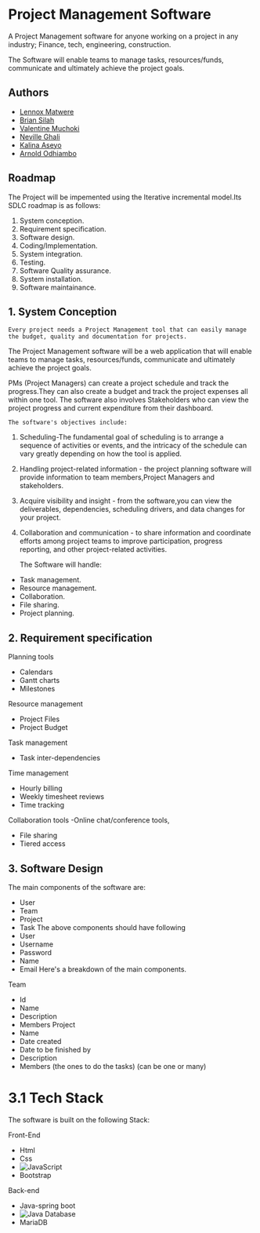 # Project Management Software

A Project Management software for anyone working on a project in any industry; Finance, tech, engineering, construction.

The Software will enable teams to manage tasks, resources/funds, communicate and ultimately achieve the project goals.



## Authors

- [Lennox Matwere](https://www.github.com/strucker-eth/About-me)
- [Brian Silah](https://github.com/unpervertedkid)
- [Valentine Muchoki](https://github.com/strucker-eth/Project-305)
- [Neville Ghali](https://www.github.com/neville-phillippe)
- [Kalina Aseyo](https://github.com/strucker-eth/Project-305)
- [Arnold Odhiambo](https://github.com/strucker-eth/Project-305)



## Roadmap
The Project will be impemented using the Iterative incremental model.Its SDLC roadmap is as follows:
1. System conception.
2. Requirement specification.
3. Software design.
4. Coding/Implementation.
5. System integration.
6. Testing.
7. Software Quality assurance.
8. System installation.
9. Software maintainance.




 
## 1. System Conception
    Every project needs a Project Management tool that can easily manage the budget, quality and documentation for projects. 

The Project Management software will be a web application that will enable teams to manage tasks, resources/funds, communicate and ultimately achieve the project goals.

PMs (Project Managers) can create a project schedule and track the progress.They can also  create a budget and track the project expenses all within one tool.
The software also involves Stakeholders who can view the project progress and current expenditure from their dashboard.

    The software's objectives include:

1. Scheduling-The fundamental goal of scheduling is to arrange a sequence of activities or events, and the intricacy of the schedule can vary greatly depending on how the tool is applied.
2. Handling project-related information - the project planning software will provide information to team members,Project Managers and stakeholders. 
3. Acquire visibility and insight - from the software,you can view the deliverables, dependencies, scheduling drivers, and data changes for your project.
4. Collaboration and communication - to share information and coordinate efforts among project teams to improve participation, progress reporting, and other project-related activities.

    The Software will handle:
- Task management.
-  Resource management.
- Collaboration.
- File sharing.
- Project planning.


## 2. Requirement specification
Planning tools
- Calendars
- Gantt charts
- Milestones

Resource management
- Project Files
- Project Budget

Task management
- Task inter-dependencies

Time management
- Hourly billing
- Weekly timesheet reviews
- Time tracking

Collaboration tools
-Online chat/conference tools,
- File sharing
- Tiered access


## 3. Software Design
The main components of the software are:
- User
- Team 
- Project
- Task
The above components should have following
- User
- Username
- Password
- Name 
- Email
Here's a breakdown of the main components.

 Team
- Id
- Name 
- Description
- Members
Project
- Name 
- Date created
- Date to be finished by
- Description
- Members (the ones to do the tasks) (can be one or many)


# 3.1 Tech Stack
The software is built on the following Stack:

 Front-End
- Html
- Css
- ![JavaScript](https://img.shields.io/badge/javascript-%23323330.svg?style=plastic&logo=javascript&logoColor=%23F7DF1E)
- Bootstrap

Back-end 
- Java-spring boot
- ![Java](https://img.shields.io/badge/java-%23ED8B00.svg?style=plastic&logo=java&logoColor=white)
Database
- MariaDB



